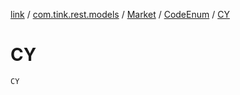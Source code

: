 [link](../../../index.md) / [com.tink.rest.models](../../index.md) / [Market](../index.md) / [CodeEnum](index.md) / [CY](./-c-y.md)

# CY

`CY`